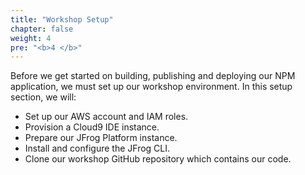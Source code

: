 ```yaml
---
title: "Workshop Setup"
chapter: false
weight: 4
pre: "<b>4 </b>"
---
```


Before we get started on building, publishing and deploying our NPM application, we must set up our workshop environment. In this setup section, we will:

- Set up our AWS account and IAM roles.
- Provision a Cloud9 IDE instance.
- Prepare our JFrog Platform instance.
- Install and configure the JFrog CLI.
- Clone our workshop GitHub repository which contains our code.
